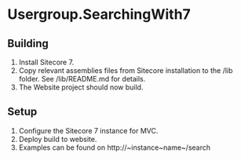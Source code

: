 Usergroup.SearchingWith7
========================

Building
---

1. Install Sitecore 7.
2. Copy relevant assemblies files from Sitecore installation to the /lib folder. See /lib/README.md for details.
3. The Website project should now build.

Setup
---

1. Configure the Sitecore 7 instance for MVC.
2. Deploy build to website.
3. Examples can be found on http://~instance~name~/search

